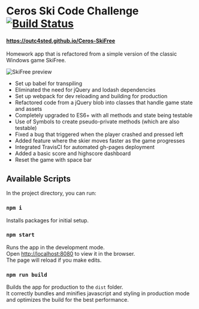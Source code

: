 # Ceros Ski Code Challenge [![Build Status](https://travis-ci.org/Outc4sted/Ceros-SkiFree.svg?branch=master)](https://travis-ci.org/Outc4sted/Ceros-SkiFree)

#### https://outc4sted.github.io/Ceros-SkiFree
Homework app that is refactored from a simple version of the classic Windows game SkiFree.

![SkiFree preview](https://i.imgur.com/q5tXyDZ.png)

* Set up babel for transpiling
* Eliminated the need for jQuery and lodash dependencies
* Set up webpack for dev reloading and building for production
* Refactored code from a jQuery blob into classes that handle game state and assets
* Completely upgraded to ES6+ with all methods and state being testable
* Use of Symbols to create pseudo-private methods (which are also testable)
* Fixed a bug that triggered when the player crashed and pressed left
* Added feature where the skier moves faster as the game progresses
* Integrated TravisCI for automated gh-pages deployment
* Added a basic score and highscore dashboard
* Reset the game with space bar

## Available Scripts

In the project directory, you can run:

### `npm i`

Installs packages for initial setup.

### `npm start`

Runs the app in the development mode.<br>
Open [http://localhost:8080](http://localhost:8080) to view it in the browser.<br>
The page will reload if you make edits.

### `npm run build`

Builds the app for production to the `dist` folder.<br>
It correctly bundles and minifies javascript and styling in production mode and optimizes the build for the best performance.
